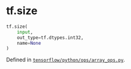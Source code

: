 <div itemscope itemtype="http://developers.google.com/ReferenceObject">
<meta itemprop="name" content="tf.size" />
<meta itemprop="path" content="Stable" />
</div>

# tf.size

``` python
tf.size(
    input,
    out_type=tf.dtypes.int32,
    name=None
)
```



Defined in [`tensorflow/python/ops/array_ops.py`](/code/stable/tensorflow/python/ops/array_ops.py).

